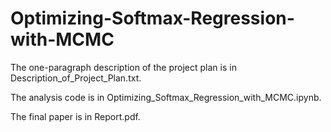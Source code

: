# Optimizing-Softmax-Regression-with-MCMC

The one-paragraph description of the project plan is in Description_of_Project_Plan.txt.

The analysis code is in Optimizing_Softmax_Regression_with_MCMC.ipynb.

The final paper is in Report.pdf.
